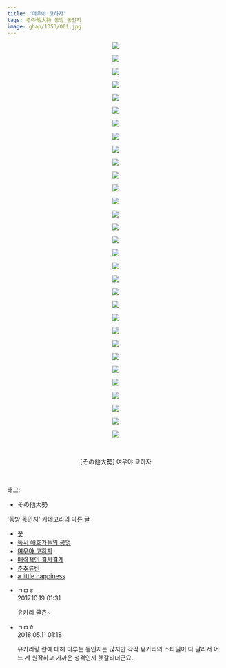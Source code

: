 ```yaml
---
title: "여우야 코하자"
tags: その他大勢 동방_동인지
image: ghap/1353/001.jpg
---
```

<div class="article">
<p style="text-align: center; clear: none; float: none;"><img src="{{ site.nasurl }}/ghap/1353/001.jpg"/></p>
<p style="text-align: center; clear: none; float: none;"><img src="{{ site.nasurl }}/ghap/1353/002.jpg"/></p>
<p style="text-align: center; clear: none; float: none;"><img src="{{ site.nasurl }}/ghap/1353/003.jpg"/></p>
<p style="text-align: center; clear: none; float: none;"><img src="{{ site.nasurl }}/ghap/1353/004.jpg"/></p>
<p style="text-align: center; clear: none; float: none;"><img src="{{ site.nasurl }}/ghap/1353/005.jpg"/></p>
<p style="text-align: center; clear: none; float: none;"><img src="{{ site.nasurl }}/ghap/1353/006.jpg"/></p>
<p style="text-align: center; clear: none; float: none;"><img src="{{ site.nasurl }}/ghap/1353/007.jpg"/></p>
<p style="text-align: center; clear: none; float: none;"><img src="{{ site.nasurl }}/ghap/1353/008.jpg"/></p>
<p style="text-align: center; clear: none; float: none;"><img src="{{ site.nasurl }}/ghap/1353/009.jpg"/></p>
<p style="text-align: center; clear: none; float: none;"><img src="{{ site.nasurl }}/ghap/1353/010.jpg"/></p>
<p style="text-align: center; clear: none; float: none;"><img src="{{ site.nasurl }}/ghap/1353/011.jpg"/></p>
<p style="text-align: center; clear: none; float: none;"><img src="{{ site.nasurl }}/ghap/1353/012.jpg"/></p>
<p style="text-align: center; clear: none; float: none;"><img src="{{ site.nasurl }}/ghap/1353/013.jpg"/></p>
<p style="text-align: center; clear: none; float: none;"><img src="{{ site.nasurl }}/ghap/1353/014.jpg"/></p>
<p style="text-align: center; clear: none; float: none;"><img src="{{ site.nasurl }}/ghap/1353/015.jpg"/></p>
<p style="text-align: center; clear: none; float: none;"><img src="{{ site.nasurl }}/ghap/1353/016.jpg"/></p>
<p style="text-align: center; clear: none; float: none;"><img src="{{ site.nasurl }}/ghap/1353/017.jpg"/></p>
<p style="text-align: center; clear: none; float: none;"><img src="{{ site.nasurl }}/ghap/1353/018.jpg"/></p>
<p style="text-align: center; clear: none; float: none;"><img src="{{ site.nasurl }}/ghap/1353/019.jpg"/></p>
<p style="text-align: center; clear: none; float: none;"><img src="{{ site.nasurl }}/ghap/1353/020.jpg"/></p>
<p style="text-align: center; clear: none; float: none;"><img src="{{ site.nasurl }}/ghap/1353/021.jpg"/></p>
<p style="text-align: center; clear: none; float: none;"><img src="{{ site.nasurl }}/ghap/1353/022.jpg"/></p>
<p style="text-align: center; clear: none; float: none;"><img src="{{ site.nasurl }}/ghap/1353/023.jpg"/></p>
<p style="text-align: center; clear: none; float: none;"><img src="{{ site.nasurl }}/ghap/1353/024.jpg"/></p>
<p style="text-align: center; clear: none; float: none;"><img src="{{ site.nasurl }}/ghap/1353/025.jpg"/></p>
<p style="text-align: center; clear: none; float: none;"><img src="{{ site.nasurl }}/ghap/1353/026.jpg"/></p>
<p style="text-align: center; clear: none; float: none;"><img src="{{ site.nasurl }}/ghap/1353/027.jpg"/></p>
<p style="text-align: center; clear: none; float: none;"><img src="{{ site.nasurl }}/ghap/1353/028.jpg"/></p>
<p style="text-align: center; clear: none; float: none;"><img src="{{ site.nasurl }}/ghap/1353/029.jpg"/></p>
<p style="text-align: center; clear: none; float: none;"><img src="{{ site.nasurl }}/ghap/1353/030.jpg"/></p>
<p style="text-align: center; clear: none; float: none;"><img src="{{ site.nasurl }}/ghap/1353/031.jpg"/></p>
<p style="text-align: center; clear: none; float: none;"><br/></p>
<p style="text-align: center; clear: none; float: none;">[その他大勢] 여우야 코하자</p>
<p><br/></p>
</div><div class="tagTrail">
<p>태그: </p>
<ul>
<li>その他大勢</li>
</ul>
</div><div class="another">
<p>'동방 동인지' 카테고리의 다른 글</p>
<ul>
<li><a href="/2016-08-05-ghap_1355">꽃</a></li>
<li><a href="/2016-08-05-ghap_1354">독서 애호가들의 공명</a></li>
<li><a href="/2016-08-05-ghap_1353">여우야 코하자</a></li>
<li><a href="/2016-08-05-ghap_1352">매력적인 결사결계</a></li>
<li><a href="/2016-08-05-ghap_1351">춘추류빈</a></li>
<li><a href="/2016-08-05-ghap_1350">a little happiness</a></li>
</ul>
</div><div class="cb_module cb_fluid">
<div class="cb_wrt cb_profile">
<div class="comment">
<ul>
<li class="cb_thumb_off" id="comment15108724">
<div class="cb_comment_area">
<div class="cb_info_area">
<div class="cb_section">
<span class="cb_nick_name">ㄱㅁㅎ</span>
</div>
<div class="cb_section">
<span class="cb_date">2017.10.19 01:31 </span>
</div>
</div>
<div class="cb_dsc_comment">
<p class="cb_dsc">
											유카리 쿨츤~
										</p>
</div>
</div></li>
<li class="cb_thumb_off" id="comment15253882">
<div class="cb_comment_area">
<div class="cb_info_area">
<div class="cb_section">
<span class="cb_nick_name">ㄱㅁㅎ</span>
</div>
<div class="cb_section">
<span class="cb_date">2018.05.11 01:18 </span>
</div>
</div>
<div class="cb_dsc_comment">
<p class="cb_dsc">
											유카리랑 란에 대해 다루는 동인지는 많지만 각각 유카리의 스타일이 다 달라서 어느 게 원작하고 가까운 성격인지 헷갈리더군요.
										</p>
</div>
</div></li>
</ul>
</div>
</div><!-- commentList close -->
</div>
<br/>
<p id="refer"></p>
<br/>
